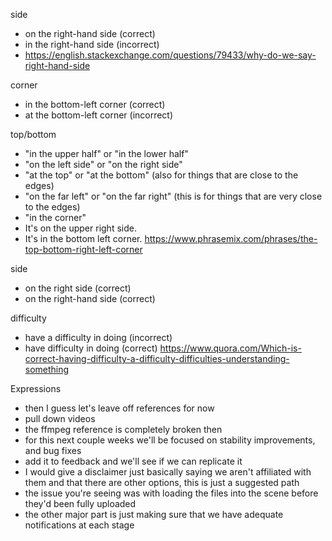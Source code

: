 side
- on the right-hand side (correct)
- in the right-hand side (incorrect)
- https://english.stackexchange.com/questions/79433/why-do-we-say-right-hand-side

corner
- in the bottom-left corner (correct)
- at the bottom-left corner (incorrect)

top/bottom
- "in the upper half" or "in the lower half"
- "on the left side" or "on the right side"
- "at the top" or "at the bottom" (also for things that are close to the edges)
- "on the far left" or "on the far right" (this is for things that are very close to the edges)
- "in the corner"
- It's on the upper right side.
- It's in the bottom left corner.
https://www.phrasemix.com/phrases/the-top-bottom-right-left-corner

side
- on the right side (correct)
- on the right-hand side (correct)

difficulty
- have a difficulty in doing (incorrect)
- have difficulty in doing (correct)
https://www.quora.com/Which-is-correct-having-difficulty-a-difficulty-difficulties-understanding-something

Expressions
- then I guess let's leave off references for now
- pull down videos
- the ffmpeg reference is completely broken then
- for this next couple weeks we'll be focused on stability improvements, and bug fixes
- add it to feedback and we'll see if we can replicate it
- I would give a disclaimer
just basically saying we aren't affiliated with them and that there are other options, this is just a suggested path
- the issue you're seeing was with loading the files into the scene before they'd been fully uploaded
- the other major part is just making sure that we have adequate notifications at each stage
